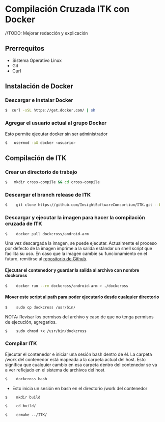 # Compilación Cruzada ITK con Docker

//TODO: Mejorar redacción y  explicación

## Prerrequitos
 * Sistema Operativo Linux
 * Git 
 * Curl

## Instalación de Docker

### Descargar e Instalar Docker 

```sh
$  curl -sSL https://get.docker.com/ | sh
```

### Agregar el usuario actual al grupo Docker

Esto permite ejecutar docker sin ser administrador


```sh
$   usermod -aG docker <usuario>
```
## Compilación de ITK

### Crear un directorio de trabajo

```sh
$   mkdir cross-compile && cd cross-compile
```

### Descargar el branch release de ITK

```sh
$    git clone https://github.com/InsightSoftwareConsortium/ITK.git --branch release
```

### Descargar y ejecutar la imagen para hacer la compilación cruzada de ITK

```sh
$    docker pull dockcross/android-arm
```

Una vez descargada la imagen, se puede ejecutar. Actualmente el proceso por defecto de la imagen imprime a la salida estándar un shell script que facilita su uso.
En caso que la imagen cambie su funcionamiento en el futuro, remitirse al [repositorio de Github](https://github.com/dockcross/dockcross).

#### Ejecutar el contenedor y guardar la salida al archivo con nombre dockcross

```sh
$    docker run --rm dockcross/android-arm > ./dockcross
```

#### Mover este script al path para poder ejecutarlo desde cualquier directorio

```sh
$    sudo cp dockcross /usr/bin/
```
NOTA: Revisar los permisos del archivo y caso de que no tenga permisos de ejecución, agregarlos.

```sh
$    sudo chmod +x /usr/bin/dockcross
```

### Compilar ITK

Ejecutar el contenedor e iniciar una sesión bash dentro de él. La carpeta /work del contenedor está mapeada a la carpeta actual del host. Esto significa que cualquier cambio en esa carpeta dentro del contenedor se va a ver reflejado en el sistema de archivos del host.

```sh
$    dockcross bash
```

* Esto inicia un sesión en bash en el directorio /work del contenedor

```sh
$    mkdir build
```


```sh
$    cd build/
```

```sh
$    ccmake ../ITK/
```



